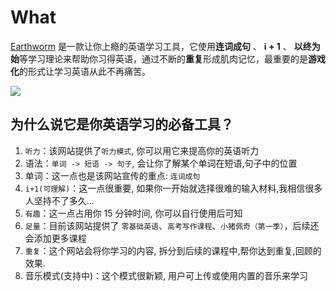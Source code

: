 # What

[Earthworm](https://earthworm.cuixueshe.com/) 是一款让你上瘾的英语学习工具，它使用**连词成句** 、 **i + 1** 、 **以终为始**等学习理论来帮助你习得英语，通过不断的**重复**形成肌肉记忆，最重要的是**游戏化**的形式让学习英语从此不再痛苦。

![](/home-page-preview.png)

## 为什么说它是你英语学习的必备工具？

1.  `听力`：该网站提供了`听力模式`, 你可以用它来提高你的英语听力
2.  语法：`单词 -> 短语 -> 句子`, 会让你了解某个单词在短语,句子中的位置
3.  单词：这一点也是该网站宣传的重点: `连词成句`
4.  `i+1(可理解)`：这一点很重要, 如果你一开始就选择很难的输入材料,我相信很多人坚持不了多久...
5.  `有趣`：这一点占用你 15 分钟时间, 你可以自行使用后可知
6.  `足量`：目前该网站提供了 `零基础英语`、`高考写作课程`、`小猪佩奇（第一季）`，后续还会添加更多课程
7.  `重复`：这个网站会将你学习的内容, 拆分到后续的课程中,帮你达到重复,回顾的效果.
8.  音乐模式(支持中)：这个模式很新颖, 用户可上传或使用内置的音乐来学习
